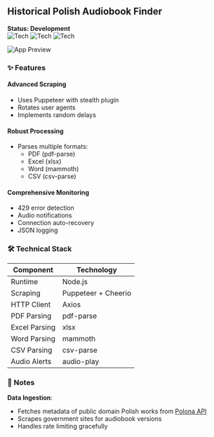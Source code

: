 ## Historical Polish Audiobook Finder  
**Status: Development**  
![Tech](https://img.shields.io/badge/-Node.js-339933) ![Tech](https://img.shields.io/badge/-Puppeteer-40B5A4) ![Tech](https://img.shields.io/badge/-Axios-5A29E4)  

 ![App Preview](https://cdn.glitch.global/79283f6f-ef1e-4285-822b-eaefe68c462e/6.png?v=1751446820582)  

### ✨ Features  

#### Advanced Scraping  
- Uses Puppeteer with stealth plugin  
- Rotates user agents  
- Implements random delays  

#### Robust Processing  
- Parses multiple formats:  
  - PDF (pdf-parse)  
  - Excel (xlsx)  
  - Word (mammoth)  
  - CSV (csv-parse)  

#### Comprehensive Monitoring  
- 429 error detection  
- Audio notifications  
- Connection auto-recovery  
- JSON logging  

### 🛠️ Technical Stack  
| Component         | Technology                          |
|-------------------|-------------------------------------|
| Runtime          | Node.js |
| Scraping        | Puppeteer + Cheerio |
| HTTP Client     | Axios |
| PDF Parsing     | pdf-parse |
| Excel Parsing   | xlsx |
| Word Parsing    | mammoth |
| CSV Parsing     | csv-parse |
| Audio Alerts    | audio-play |

### 📝 Notes  
**Data Ingestion**:  
- Fetches metadata of public domain Polish works from [Polona API](https://polona.pl/static/polona/search-api)  
- Scrapes government sites for audiobook versions  
- Handles rate limiting gracefully  
